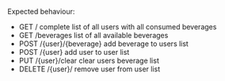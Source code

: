 Expected behaviour:

- GET /
  complete list of all users with all consumed beverages
- GET /beverages
  list of all available beverages
- POST /{user}/{beverage}
  add beverage to users list
- POST /{user}
  add user to user list
- PUT /{user}/clear
  clear users beverage list
- DELETE /{user}/
  remove user from user list

